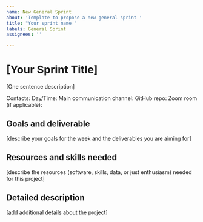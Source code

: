 ```yaml
---
name: New General Sprint
about: 'Template to propose a new general sprint '
title: "Your sprint name "
labels: General Sprint
assignees: ''

---
```


# [Your Sprint Title]

[One sentence description]

Contacts:
Day/Time: 
Main communication channel:
GitHub repo:
Zoom room (if applicable):

## Goals and deliverable

[describe your goals for the week and the deliverables you are aiming for]

## Resources and skills needed

[describe the resources (software, skills, data, or just enthusiasm) needed for this project]

## Detailed description

[add additional details  about the project]
